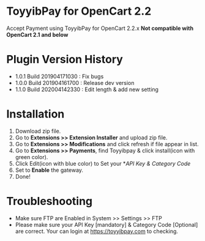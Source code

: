 # ToyyibPay for OpenCart 2.2

Accept Payment using ToyyibPay for OpenCart 2.2.x
**Not compatible with OpenCart 2.1 and below** 

# Plugin Version History

* 1.0.1 Build 201904171030 : Fix bugs
* 1.0.0 Build 201904161700 : Release dev version
* 1.1.0 Build 202004142330 : Edit length & add new setting

# Installation

1. Download zip file.
2. Go to **Extensions >> Extension Installer** and upload zip file.
3. Go to **Extensions >> Modifications** and click refresh if file appear in list.
4. Go to **Extensions >> Payments**, find Toyyibpay & click install(icon with green color).
3. Click Edit(icon with blue color) to Set your **API Key & Category Code*
4. Set to **Enable** the gateway.
5. Done!

# Troubleshooting

* Make sure FTP are Enabled in System >> Settings >> FTP
* Please make sure your API Key [mandatory] & Category Code [Optional] are correct.  Your can login at https://toyyibpay.com to checking.

